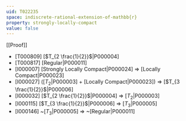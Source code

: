 ```yaml
---
uid: T022235
space: indiscrete-rational-extension-of-mathbb{r}
property: strongly-locally-compact
value: false
---
```

[[Proof]]

* [T000809] [$T_{2 \frac{1}{2}}$|P000004]
* [T000817] [Regular|P000011]
* [I000007] [Strongly Locally Compact|P000024] => [Locally Compact|P000023]
* [I000027] ([$T_2$|P000003] + [Locally Compact|P000023]) => [$T_{3 \frac{1}{2}}$|P000006]
* [I000032] [$T_{2 \frac{1}{2}}$|P000004] => [$T_2$|P000003]
* [I000115] [$T_{3 \frac{1}{2}}$|P000006] => [$T_3$|P000005]
* [I000146] ~[$T_3$|P000005] => ~[Regular|P000011]

